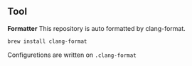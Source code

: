 


## Tool

**Formatter**
This repository is auto formatted by clang-format.

```bash
brew install clang-format
```

Configuretions are written on `.clang-format`
